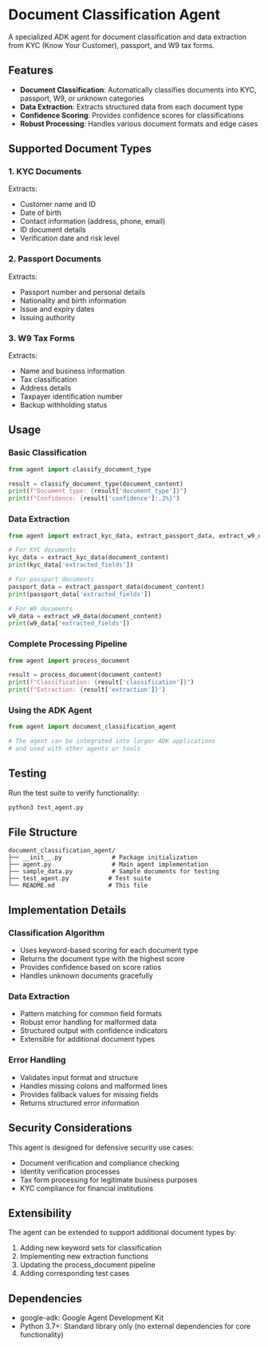 # Document Classification Agent

A specialized ADK agent for document classification and data extraction from KYC (Know Your Customer), passport, and W9 tax forms.

## Features

- **Document Classification**: Automatically classifies documents into KYC, passport, W9, or unknown categories
- **Data Extraction**: Extracts structured data from each document type
- **Confidence Scoring**: Provides confidence scores for classifications
- **Robust Processing**: Handles various document formats and edge cases

## Supported Document Types

### 1. KYC Documents
Extracts:
- Customer name and ID
- Date of birth
- Contact information (address, phone, email)
- ID document details
- Verification date and risk level

### 2. Passport Documents
Extracts:
- Passport number and personal details
- Nationality and birth information
- Issue and expiry dates
- Issuing authority

### 3. W9 Tax Forms
Extracts:
- Name and business information
- Tax classification
- Address details
- Taxpayer identification number
- Backup withholding status

## Usage

### Basic Classification
```python
from agent import classify_document_type

result = classify_document_type(document_content)
print(f"Document type: {result['document_type']}")
print(f"Confidence: {result['confidence']:.2%}")
```

### Data Extraction
```python
from agent import extract_kyc_data, extract_passport_data, extract_w9_data

# For KYC documents
kyc_data = extract_kyc_data(document_content)
print(kyc_data['extracted_fields'])

# For passport documents
passport_data = extract_passport_data(document_content)
print(passport_data['extracted_fields'])

# For W9 documents
w9_data = extract_w9_data(document_content)
print(w9_data['extracted_fields'])
```

### Complete Processing Pipeline
```python
from agent import process_document

result = process_document(document_content)
print(f"Classification: {result['classification']}")
print(f"Extraction: {result['extraction']}")
```

### Using the ADK Agent
```python
from agent import document_classification_agent

# The agent can be integrated into larger ADK applications
# and used with other agents or tools
```

## Testing

Run the test suite to verify functionality:
```bash
python3 test_agent.py
```

## File Structure

```
document_classification_agent/
├── __init__.py              # Package initialization
├── agent.py                 # Main agent implementation
├── sample_data.py           # Sample documents for testing
├── test_agent.py           # Test suite
└── README.md               # This file
```

## Implementation Details

### Classification Algorithm
- Uses keyword-based scoring for each document type
- Returns the document type with the highest score
- Provides confidence based on score ratios
- Handles unknown documents gracefully

### Data Extraction
- Pattern matching for common field formats
- Robust error handling for malformed data
- Structured output with confidence indicators
- Extensible for additional document types

### Error Handling
- Validates input format and structure
- Handles missing colons and malformed lines
- Provides fallback values for missing fields
- Returns structured error information

## Security Considerations

This agent is designed for defensive security use cases:
- Document verification and compliance checking
- Identity verification processes
- Tax form processing for legitimate business purposes
- KYC compliance for financial institutions

## Extensibility

The agent can be extended to support additional document types by:
1. Adding new keyword sets for classification
2. Implementing new extraction functions
3. Updating the process_document pipeline
4. Adding corresponding test cases

## Dependencies

- google-adk: Google Agent Development Kit
- Python 3.7+: Standard library only (no external dependencies for core functionality)